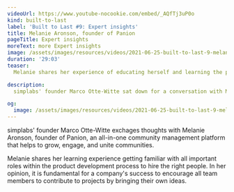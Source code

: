 ```yaml
---
videoUrl: https://www.youtube-nocookie.com/embed/_AQfTj3uP0o
kind: built-to-last
label: 'Built to Last #9: Expert insights'
title: Melanie Aronson, founder of Panion
pageTitle: Expert insights
moreText: more Expert insights
image: /assets/images/resources/videos/2021-06-25-built-to-last-9-melanie-aronson/melanie.jpg
duration: '29:03'
teaser:
  Melanie shares her experience of educating herself and learning the processes of product development in order to hire the right people.

description:
  simplabs' founder Marco Otte-Witte sat down for a conversation with Melanie Aronson, founder of Panion, an all-in-one community management platform that helps to grow, engage, and unite communities.

og:
  image: /assets/images/resources/videos/2021-06-25-built-to-last-9-melanie-aronson/og-image.png
---
```


simplabs' founder Marco Otte-Witte exchages thoughts with Melanie Aronson, founder of Panion, an all-in-one community management platform that helps to grow, engage, and unite communities.

Melanie shares her learning experience getting familiar with all important roles within the product development process to hire the right people. In her opinion, it is fundamental for a company's success to encourage all team members to contribute to projects by bringing their own ideas.
